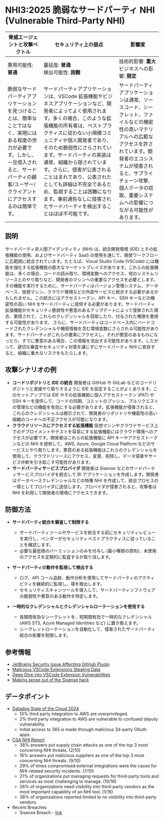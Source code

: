 # NHI3:2025 脆弱なサードパーティ NHI (Vulnerable Third-Party NHI)

| 脅威エージェントと攻撃ベクトル | セキュリティ上の弱点                     | 影響度                                             |
|--------------------------------|------------------------------------------|----------------------------------------------------|
| 悪用可能性: **普通**           | 蔓延度: **普通**<br>検出可能性: **困難** | 技術的影響: **重大**<br>ビジネスへの影響: **限定** |
| 脆弱なサードパーティアプリケーションを見つけることは、簡単なことではなく、実現にはある程度の労力が必要です。しかし、一旦侵入されると、サードパーティの顧客/ユーザー/クライアントにアクセスするのは簡単です。 | サードパーティアプリケーションは、VSCode 拡張機能やビジネスアプリケーションなど、開発者によってよく使用されます。多くの場合、このような拡張機能の所有者は、ベストプラクティスに従わない小規模コミュニティや個人開発者であり、そのため脆弱性にさらされています。サードパーティの実装は通常、組織から隠されています。さらに、侵害が公表されることはまれであり、公表されたとしても詳細は不完全であるため、監視することは困難になります。事前通告なしに侵害されたサードパーティを検出することはほぼ不可能です。 | サードパーティアプリケーションは通常、ソースコード、シークレット、ファイルなどの機密性の高いマテリアルへの広範なアクセスを許されています。開発者のエコシステムが侵害されると、サプライチェーン攻撃、個人データの窃取、重要システムへの影響につながる可能性があります。 |


## 説明

サードパーティ非人間アイデンティティ (NHI) は、統合開発環境 (IDE) とその拡張機能の使用、およびサードパーティ SaaS の使用を通じて、開発ワークフローに広範囲に統合されています。たとえば、Visual Studio Code (VSCode) には機能を強化する拡張機能の膨大なマーケットプレイスがあります。これらの拡張機能は、多くの場合、コードの読み取り、環境変数へのアクセス、他のシステムリソースとのやり取りなど、開発者のマシンへの重要なアクセスを必要とします。
その機能を実行するために、サードパーティはバージョン管理システム、データベース、仮想マシン、クラウド環境などの外部サービスと統合する必要があるかもしれません。この統合にはアクセストークン、API キー、SSH キーなどの機密性の高い NHI をサードパーティに提供する必要があります。サードパーティ拡張機能がセキュリティ脆弱性や悪意のあるアップデートによって侵害された場合、悪用されて、これらのクレデンシャルを窃取したり、付与された権限を悪用する可能性があります。
さらに、サードパーティはコードベース内にハードコードされたクレデンシャルや機密情報を含む環境変数にさらされる可能性があります。サードパーティがこれらの要素にアクセスし、それが悪意のあるものになったり、すでに悪意のある場合、この情報を流出する可能性があります。したがって、適切な審査やセキュリティ対策を講じずにサードパーティ NHI に依存すると、組織に重大なリスクをもたらします。

## 攻撃シナリオの例

* **コードリポジトリと IDE の統合** 開発者は GitHub や GitLab などのコードリポジトリと直接やり取りするように IDE を設定することがよくあります。このセットアップでは IDE やその拡張機能に個人アクセストークン (PAT) や SSH キーを提供して、コードの同期、コミットのプッシュ、プルリクエストの管理などの機能を有効にする必要があります。拡張機能が侵害されると、これらのクレデンシャルは開示されて、開発者のリポジトリや機密性の高い組織のコードへの不正アクセスが可能になります。
* **クラウドリソースにアクセスする拡張機能** 仮想マシンやクラウドサービス上でのデプロイメントやテストを容易にする拡張機能にはクラウド環境へのアクセスが必要です。開発者はこれらの拡張機能に API キーやアクセストークンなどの NHI を提供して、AWS, Azure, Google Cloud Platform などのサービスとやり取りします。悪意のある拡張機能はこれらのクレデンシャルを使用して、クラウドリソースにアクセス、変更、削除し、データ侵害やサービス中断を引き起こす可能性があります。
* **サードパーティサービスプロバイダ** 開発者は Sisense などのサードパーティサービスプロバイダを統合して BI アプリケーションを作成します。開発者はデータベースクレデンシャルなどの特権 NHI を作成して、統合プロセスの一環としてプロバイダに送信します。プロバイダが侵害されると、攻撃者は NHI を利用して開発者の環境にアクセスできます。


## 防御方法

* **サードパーティ統合を審査して制限する**
   - サードパーティツールやサービスを統合する前にセキュリティレビューを実行し、ベンダーがセキュリティベストプラクティスに従っていることを確認します。
   - 必要な最低限のパーミッションのみを付与し (最小権限の原則)、未使用のアクセスを定期的に監査するか取り消します。

* **サードパーティの動作を監視して検出する**
   - ログ、API コール追跡、動作分析を使用してサードパーティのアクティビティを継続的に監視し、場を検出します。
   - セキュリティスキャンツールを導入して、サードパーティソフトウェアの脆弱性や悪意のある動作を特定します。

* **一時的なクレデンシャルとクレデンシャルローテーションを使用する**
   - 長期間有効なシークレットを、短期間有効で一時的なクレデンシャル (AWS STS, Azure Managed Identities など) に置き換えます。
   - シークレットローテーションを自動化して、侵害されたサードパーティ統合の影響を制限します。


## 参考情報
* [JetBrains Security Issue Affecting GitHub Plugin](https://blog.jetbrains.com/security/2024/06/updates-for-security-issue-affecting-intellij-based-ides-2023-1-and-github-plugin/)
* [Malicious VSCode Extensions Stealing Data](https://blog.checkpoint.com/securing-the-cloud/malicious-vscode-extensions-with-more-than-45k-downloads-steal-pii-and-enable-backdoors/)
* [Deep Dive into VSCode Extension Vulnerabilities](https://snyk.io/blog/visual-studio-code-extension-security-vulnerabilities-deep-dive/)
* [Making sense out of the Sisense hack](https://medium.com/@ronilichtman/making-sense-out-of-the-sisense-hack-f61a3d9b80a7)


## データポイント
* [Datadog State of the Cloud 2024]((https://www.datadoghq.com/state-of-cloud-security/))
    * 10% third party integration to AWS are overprivileged.
    * 2% third party integration to AWS are vulnerable to confused deputy vulnerability.
    * Initial access to 365 is made through malicious 3d-party OAuth apps.
* [CSA NHI Report](https://cloudsecurityalliance.org/artifacts/state-of-non-human-identity-security-survey-report)
    * 38% answers put supply chain attacks as one of the top 3 most concerning NHI threats. (2/10)
    * 16% answers put malicious suppliers as one of the top 3 most concerning NHI threats. (9/10)
    * 29% of times compromised external integrations were the cause for NHI-related security incidents. (7/10)
    * 21% of organizations put managing requests for third-party tools and services as most challenging to manage. (10/16)
    * 26% of organizations need visibility into third-party vendors as the most important capability of an NHI tool. (1/16)
    * 38% of organizations reported limited to no visibility into third-party vendors.
* Recent Breaches
    * Sisense Breach - [link](https://medium.com/@ronilichtman/making-sense-out-of-the-sisense-hack-f61a3d9b80a7)
